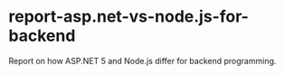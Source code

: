 # report-asp.net-vs-node.js-for-backend
Report on how ASP.NET 5 and Node.js differ for backend programming.
